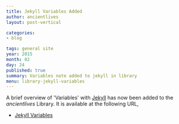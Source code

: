 ```yaml
---
title: Jekyll Variables Added
author: ancientlives
layout: post-vertical

categories:
- blog

tags: general site
year: 2015
month: 02
day: 24
published: true
summary: Variables note added to jekyll in library
menu: library-jekyll-variables
---
```


A brief overview of 'Variables' with [Jekyll](http://jekyllrb.com) has now been added to the *ancientlives* Library. It is available at the following URL,

* [Jekyll Variables](/library/notes/jekyll-variables/)


